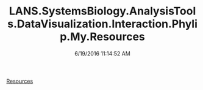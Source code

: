 ﻿---
title: LANS.SystemsBiology.AnalysisTools.DataVisualization.Interaction.Phylip.My.Resources
date: 6/19/2016 11:14:52 AM
---

[Resources](T-LANS.SystemsBiology.AnalysisTools.DataVisualization.Interaction.Phylip.My.Resources.Resources.html)

